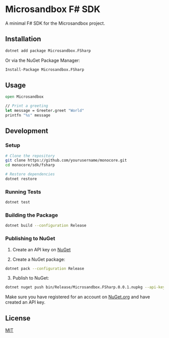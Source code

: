 # Microsandbox F# SDK

A minimal F# SDK for the Microsandbox project.

## Installation

```bash
dotnet add package Microsandbox.FSharp
```

Or via the NuGet Package Manager:

```bash
Install-Package Microsandbox.FSharp
```

## Usage

```fsharp
open Microsandbox

// Print a greeting
let message = Greeter.greet "World"
printfn "%s" message
```

## Development

### Setup

```bash
# Clone the repository
git clone https://github.com/yourusername/monocore.git
cd monocore/sdk/fsharp

# Restore dependencies
dotnet restore
```

### Running Tests

```bash
dotnet test
```

### Building the Package

```bash
dotnet build --configuration Release
```

### Publishing to NuGet

1. Create an API key on [NuGet](https://www.nuget.org/)

2. Create a NuGet package:

```bash
dotnet pack --configuration Release
```

3. Publish to NuGet:

```bash
dotnet nuget push bin/Release/Microsandbox.FSharp.0.0.1.nupkg --api-key YOUR_API_KEY --source https://api.nuget.org/v3/index.json
```

Make sure you have registered for an account on [NuGet.org](https://www.nuget.org/) and have created an API key.

## License

[MIT](LICENSE)
